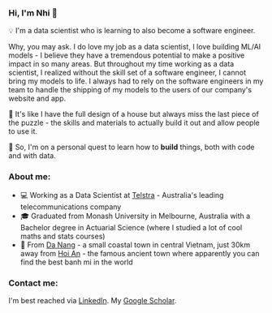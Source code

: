 ### Hi, I'm Nhi 👋 

💡 I'm a data scientist who is learning to also become a software engineer. 

Why, you may ask. I do love my job as a data scientist, I love building ML/AI models - I believe they have a tremendous potential to make a positive impact in so many areas. But throughout my time working as a data scientist, I realized without the skill set of a software engineer, I cannot bring my models to life. I always had to rely on the software engineers in my team to handle the shipping of my models to the users of our company's website and app. 

🧩 It's like I have the full design of a house but always miss the last piece of the puzzle - the skills and materials to actually build it out and allow people to use it.

🌱 So, I'm on a personal quest to learn how to **build** things, both with code and with data.

### About me:

* 💻 Working as a Data Scientist at [Telstra](https://www.telstra.com.au/) - Australia's leading telecommunications company 
* 🎓 Graduated from Monash University in Melbourne, Australia with a Bachelor degree in Actuarial Science (where I studied a lot of cool maths and stats courses)
* 🏡 From [Da Nang](https://en.wikipedia.org/wiki/Da_Nang) - a small coastal town in central Vietnam, just 30km away from [Hoi An](https://en.wikipedia.org/wiki/H%E1%BB%99i_An) - the famous ancient town where apparently you can find the best banh mi in the world

### Contact me:

I'm best reached via [LinkedIn](https://www.linkedin.com/in/nhi-hl-le/). 
My [Google Scholar](https://scholar.google.com.au/citations?view_op=list_works&hl=en&user=LAEGv2AAAAAJ&gmla=AJsN-F7kdDMNSnd0T-HEolR7JOWh8cISHx6F5pBcx2KjXm7M36mUD-ZvMBjIZyUfl44klkDbvNxIwx1w8ICc-lPi1r5eIF74XVP13P0PAWbH4iVGLFpPlG1R6STq8rxhxqCw0_JyIUpl).
